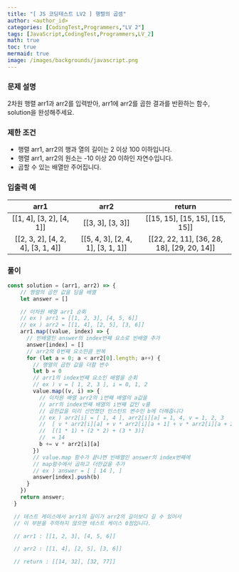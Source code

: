 ```yaml
---
title: "[ JS 코딩테스트 LV2 ] 행렬의 곱셈"
author: <author_id>
categories: [CodingTest,Programmers,"LV 2"]
tags: [JavaScript,CodingTest,Programmers,LV_2]
math: true
toc: true
mermaid: true
image: /images/backgrounds/javascript.png
---
```



### 문제 설명
2차원 행렬 arr1과 arr2를 입력받아, arr1에 arr2를 곱한 결과를 반환하는 함수, solution을 완성해주세요.

### 제한 조건
- 행렬 arr1, arr2의 행과 열의 길이는 2 이상 100 이하입니다.
- 행렬 arr1, arr2의 원소는 -10 이상 20 이하인 자연수입니다.
- 곱할 수 있는 배열만 주어집니다.

### 입출력 예

|arr1|	arr2|	return|
|:--:|:--:|:--:|
|[[1, 4], [3, 2], [4, 1]]|	[[3, 3], [3, 3]]|	[[15, 15], [15, 15], [15, 15]]|
|[[2, 3, 2], [4, 2, 4], [3, 1, 4]]	|[[5, 4, 3], [2, 4, 1], [3, 1, 1]]	|[[22, 22, 11], [36, 28, 18], [29, 20, 14]]|

### 풀이
```javascript
const solution = (arr1, arr2) => {
    // 행렬의 곱한 값을 담을 배열
    let answer = []

    // 이차원 배열 arr1 순회
    // ex ) arr1 = [[1, 2, 3], [4, 5, 6]]
    // ex ) arr2 = [[1, 4], [2, 5], [3, 6]]
    arr1.map((value, index) => {
      // 빈배열인 answer의 index번째 요소로 빈배열 추가
      answer[index] = []
      // arr2의 0번째 요소만큼 반복
      for (let a = 0; a < arr2[0].length; a++) {
        // 행열의 곱한 값을 더할 변수
        let b = 0
        // arr1의 index번째 요소인 배열을 순회
        // ex ) v = [ 1, 2, 3 ], i = 0, 1, 2
        value.map((v, i) => {
          // 이차원 배열 arr2의 i번째 배열의 a값을 
          // arr의 index번째 배열의 i번째 값인 v를 
          // 곱한값을 미리 선언했던 인스턴트 변수인 b에 더해줍니다
          // ex ) arr2[i] = [ 1, 4 ], arr2[i][a] = 1, 4, v = 1, 2, 3
          //  [ v * arr2[i][a] + v * arr2[i][a + 1] + v * arr2[i][a + 2]]
          //  [(1 * 1) + (2 * 2) + (3 * 3)]
          //  = 14
          b += v * arr2[i][a]
        })
        // value.map 함수가 끝나면 빈배열인 answer의 index번째에 
        // map함수에서 곱하고 더한값을 추가
        // ex ) answer = [ [ 14 ], ]
        answer[index].push(b)
      }
    })
    return answer;
  }

  // 테스트 케이스에서 arr1의 길이가 arr2의 길이보다 길 수 있어서
  // 이 부분을 주의하지 않으면 테스트 케이스 0점입니다.

  // arr1 : [[1, 2, 3], [4, 5, 6]]

  // arr2 : [[1, 4], [2, 5], [3, 6]]

  // return : [[14, 32], [32, 77]]

```
